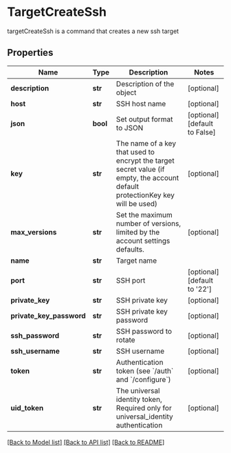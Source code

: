 # TargetCreateSsh

targetCreateSsh is a command that creates a new ssh target
## Properties
Name | Type | Description | Notes
------------ | ------------- | ------------- | -------------
**description** | **str** | Description of the object | [optional] 
**host** | **str** | SSH host name | [optional] 
**json** | **bool** | Set output format to JSON | [optional] [default to False]
**key** | **str** | The name of a key that used to encrypt the target secret value (if empty, the account default protectionKey key will be used) | [optional] 
**max_versions** | **str** | Set the maximum number of versions, limited by the account settings defaults. | [optional] 
**name** | **str** | Target name | 
**port** | **str** | SSH port | [optional] [default to '22']
**private_key** | **str** | SSH private key | [optional] 
**private_key_password** | **str** | SSH private key password | [optional] 
**ssh_password** | **str** | SSH password to rotate | [optional] 
**ssh_username** | **str** | SSH username | [optional] 
**token** | **str** | Authentication token (see &#x60;/auth&#x60; and &#x60;/configure&#x60;) | [optional] 
**uid_token** | **str** | The universal identity token, Required only for universal_identity authentication | [optional] 

[[Back to Model list]](../README.md#documentation-for-models) [[Back to API list]](../README.md#documentation-for-api-endpoints) [[Back to README]](../README.md)


